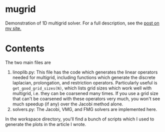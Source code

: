 # mugrid
Demonstration of 1D multigrid solver. For a full description, see the [post on my site.][post]

# Contents
The two main files are

1. linoplib.py: This file has the code which generates the linear operators needed for multigrid, including functions which generate the discrete laplacian, prolongation, and restriction operators. Particularly useful is `get_good_grid_sizes(N)`, which lists grid sizes which work well with multigrid, i.e. they can be coarsened many times. If you use a grid size that can't be coarsened with these operators very much, you won't see much speedup (if any) over the Jacobi method alone.
2. solvers.py: The Jacobi, VMG, and FMG solvers are implemented here.

In the workspace directory, you'll find a bunch of scripts which I used to generate the plots in the article I wrote.

[post]: https://peytondmurray.github.io/coding/multigrid-solve-odes/
